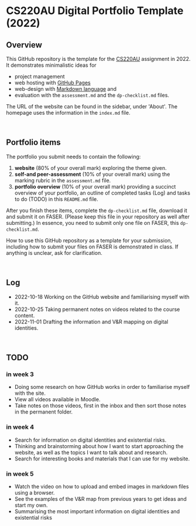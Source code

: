 # CS220AU Digital Portfolio Template (2022)
## Overview
This GitHub repository is the template for the [CS220AU](https://github.com/khofstadter/CS220AU) assignment in 2022. It demonstrates minimalistic ideas for 

- project management
- web hosting with [GitHub Pages](https://pages.github.com/) 
- web-design with [Markdown language](https://guides.github.com/features/mastering-markdown/) and
- evaluation with the `assessment.md` and the `dp-checklist.md` files. 

The URL of the website can be found in the sidebar, under 'About'. The homepage uses the information in the `index.md` file.

<br>

## Portfolio items
The portfolio you submit needs to contain the following:

1. **website** (80% of your overall mark) exploring the theme given.
2. **self-and peer-assessment** (10% of your overall mark) using the marking rubric in the `assessment.md` file.
3. **portfolio overview** (10% of your overall mark) providing a succinct overview of your portfolio, an outline of completed tasks (Log) and tasks to do (TODO) in this `README.md` file.

After you finish these items, complete the `dp-checklist.md` file, download it and submit it on FASER. (Please keep this file in your repository as well after submitting.) In essence, you need to submit only one file on FASER, this `dp-checklist.md`. 

How to use this GitHub repository as a template for your submission, including how to submit your files on FASER is demonstrated in class. If anything is unclear, ask for clarification. 

<br>

## Log

- 2022-10-18 Working on the GitHub website and familiarising myself with it.
- 2022-10-25 Taking permanent notes on videos related to the course content.
- 2022-11-01 Drafting the information and V&R mapping on digital identities. 
 
<br>

## TODO
### in week 3
- Doing some research on how GitHub works in order to familiarise myself with the site.
- View all videos available in Moodle.
- Take notes on those videos, first in the inbox and then sort those notes in the permanent folder.
### in week 4
- Search for information on digital identities and existential risks.
- Thinking and brainstorming about how I want to start approaching the website, as well as the topics I want to talk about and research.
- Search for interesting books and materials that I can use for my website.
### in week 5
- Watch the video on how to upload and embed images in markdown files using a browser.
- See the examples of the V&R map from previous years to get ideas and start my own.
- Summarising the most important information on digital identities and existential risks 

